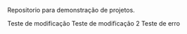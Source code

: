 Repositorio para demonstração de projetos.

Teste de modificação
Teste de modificação 2
Teste de erro
